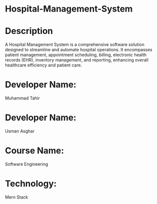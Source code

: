 
# Hospital-Management-System

# Description
A Hospital Management System is a comprehensive software solution designed to streamline and automate hospital operations. It encompasses patient management, appointment scheduling, billing, electronic health records (EHR), inventory management, and reporting, enhancing overall healthcare efficiency and patient care.

# Developer Name:  
Muhammad Tahir 

# Developer Name:  
Usman Asghar 

# Course Name: 
Software Engineering

# Technology: 
Mern Stack 
